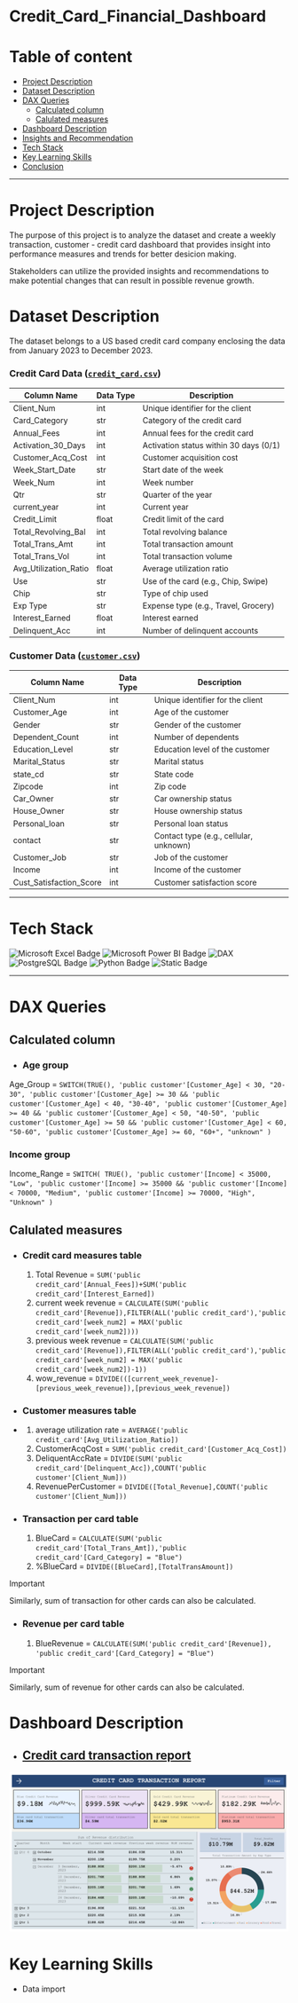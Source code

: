 # Credit_Card_Financial_Dashboard
# Table of content
- [Project Description](#Project-Description)
- [Dataset Description](#Dataset-Description)
- [DAX Queries](#DAX-Queries)
    - [Calculated column](#Calculated-column)
    - [Calulated measures](#Calulated-measures)
- [Dashboard Description](#Dashboard-Description)
- [Insights and Recommendation ](#Insights-and-Recommendation)
- [Tech Stack](#Tech-Stack)
- [Key Learning Skills](#Key-Learning-Skills)
- [Conclusion](#Conclusion)



---------------------------------------------------------------------------------------------------------------------------------------------------------------
# Project Description
The purpose of this project is to analyze the dataset and create a weekly transaction, customer - credit card dashboard that provides insight into performance measures and trends for better desicion making.

Stakeholders can utilize the provided insights and recommendations to make potential changes that can result in possible revenue growth.

# Dataset Description
The dataset belongs to a US based credit card company enclosing the data from January 2023 to December 2023.
### Credit Card Data ([`credit_card.csv`](https://github.com/DivyanshNeel/Credit_Card_Financial_Dashboard/blob/main/credit_card.csv))

| Column Name            | Data Type | Description                              |
|------------------------|-----------|------------------------------------------|
| Client_Num           | int       | Unique identifier for the client         |
| Card_Category        | str       | Category of the credit card              |
| Annual_Fees          | int       | Annual fees for the credit card          |
| Activation_30_Days   | int       | Activation status within 30 days (0/1)   |
| Customer_Acq_Cost    | int       | Customer acquisition cost                |
| Week_Start_Date      | str       | Start date of the week                   |
| Week_Num             | int       | Week number                              |
| Qtr                  | str       | Quarter of the year                      |
| current_year         | int       | Current year                             |
| Credit_Limit         | float     | Credit limit of the card                 |
| Total_Revolving_Bal  | int       | Total revolving balance                  |
| Total_Trans_Amt      | int       | Total transaction amount                 |
| Total_Trans_Vol      | int       | Total transaction volume                 |
| Avg_Utilization_Ratio| float     | Average utilization ratio                |
| Use                  | str       | Use of the card (e.g., Chip, Swipe)      |
| Chip                 | str       | Type of chip used                        |
| Exp Type             | str       | Expense type (e.g., Travel, Grocery)     |
| Interest_Earned      | float     | Interest earned                          |
| Delinquent_Acc       | int       | Number of delinquent accounts            |
                              

### Customer Data ([`customer.csv`](https://github.com/DivyanshNeel/Credit_Card_Financial_Dashboard/blob/main/customer.csv))
| Column Name                 | Data Type | Description                              |
|-----------------------------|-----------|------------------------------------------|
| Client_Num                  | int       | Unique identifier for the client         |
| Customer_Age                | int       | Age of the customer                      |
| Gender                      | str       | Gender of the customer                   |
| Dependent_Count             | int       | Number of dependents                     |
| Education_Level             | str       | Education level of the customer          |
| Marital_Status              | str       | Marital status                           |
| state_cd                    | str       | State code                               |
| Zipcode                     | int       | Zip code                                 |
| Car_Owner                   | str       | Car ownership status                     |
| House_Owner                 | str       | House ownership status                   |
| Personal_loan               | str       | Personal loan status                     |
| contact                     | str       | Contact type (e.g., cellular, unknown)   |
| Customer_Job                | str       | Job of the customer                      |
| Income                      | int       | Income of the customer                   |
| Cust_Satisfaction_Score     | int       | Customer satisfaction score              |

---------------------------------------------------------------------------------------------------------------------------------------------------------------
# Tech Stack
![Microsoft Excel Badge](https://img.shields.io/badge/Microsoft_Excel-217346?style=for-the-badge&logo=Microsoft%20Excel&labelColor=black) ![Microsoft Power BI Badge](https://img.shields.io/badge/Power_BI-F2C811?style=for-the-badge&logo=Power%20BI&labelColor=black) ![DAX](https://img.shields.io/badge/DAX-F2C811?style=for-the-badge&logo=Power%20BI&labelColor=black) ![PostgreSQL Badge](https://img.shields.io/badge/PostgreSQL-316192?style=for-the-badge&logo=PostgreSQL&labelColor=black) ![Python Badge](https://img.shields.io/badge/Python-FFD43B?style=for-the-badge&logo=Python&labelColor=black&color=4584b6) ![Static Badge](https://img.shields.io/badge/Visual_Studio_Code-black?style=for-the-badge&logo=Visual%20Studio%20Code&logoColor=0078d7&labelColor=black&color=0078d7)

---------------------------------------------------------------------------------------------------------------------------------------------------------------


# DAX Queries
## Calculated column
- ### Age group
Age_Group = `SWITCH(TRUE(),
'public customer'[Customer_Age] < 30, "20-30",
'public customer'[Customer_Age] >= 30 && 'public customer'[Customer_Age] < 40, "30-40",
'public customer'[Customer_Age] >= 40 && 'public customer'[Customer_Age] < 50, "40-50",
'public customer'[Customer_Age] >= 50 && 'public customer'[Customer_Age] < 60, "50-60",
'public customer'[Customer_Age] >= 60, "60+",
"unknown"
)`
### Income group 
Income_Range = `SWITCH(
    TRUE(),
    'public customer'[Income] < 35000, "Low",
    'public customer'[Income] >= 35000 && 'public customer'[Income] < 70000, "Medium",
    'public customer'[Income] >= 70000, "High",
    "Unknown"
)`
## Calulated measures
- ### Credit card measures table
  1. Total Revenue = `SUM('public credit_card'[Annual_Fees])+SUM('public credit_card'[Interest_Earned])` 
  2. current week revenue = `CALCULATE(SUM('public credit_card'[Revenue]),FILTER(ALL('public credit_card'),'public credit_card'[week_num2] = MAX('public credit_card'[week_num2])))`
  3. previous week revenue = `CALCULATE(SUM('public credit_card'[Revenue]),FILTER(ALL('public credit_card'),'public credit_card'[week_num2] = MAX('public credit_card'[week_num2])-1))`
  4. wow_revenue = `DIVIDE(([current_week_revenue]-[previous_week_revenue]),[previous_week_revenue])`
- ### Customer measures table
- 1. average utilization rate = `AVERAGE('public credit_card'[Avg_Utilization_Ratio])`
  2. CustomerAcqCost = `SUM('public credit_card'[Customer_Acq_Cost])`
  3. DeliquentAccRate = `DIVIDE(SUM('public credit_card'[Delinquent_Acc]),COUNT('public customer'[Client_Num]))`
  4. RevenuePerCustomer = `DIVIDE([Total_Revenue],COUNT('public customer'[Client_Num]))`
- ### Transaction per card table
  1. BlueCard = `CALCULATE(SUM('public credit_card'[Total_Trans_Amt]),'public credit_card'[Card_Category] = "Blue")`
  2. %BlueCard = `DIVIDE([BlueCard],[TotalTransAmount])`
> [!IMPORTANT]
> Similarly, sum of transaction for other cards can also be calculated.
- ### Revenue per card table
  1. BlueRevenue = `CALCULATE(SUM('public credit_card'[Revenue]), 'public credit_card'[Card_Category] = "Blue")`
> [!IMPORTANT]
> Similarly, sum of revenue for other cards can also be calculated.

# Dashboard Description
- ## [Credit card transaction report](https://github.com/DivyanshNeel/Credit_Card_Financial_Dashboard/blob/main/Importing_Data.py)
![Credit card transaction report](https://github.com/DivyanshNeel/Credit_Card_Financial_Dashboard/blob/main/1.Credit_Card_Transaction_Report.jpg)
# Key Learning Skills
- Data import
